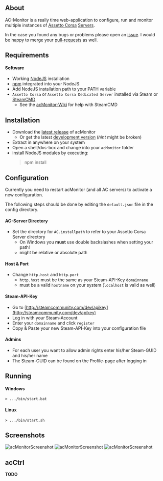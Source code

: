 ## About
AC-Monitor is a really time web-application to configure, run and monitor multiple 
instances of [Assetto Corsa](http://store.steampowered.com/app/244210) [Servers](https://steamdb.info/app/302550/).

In the case you found any bugs or problems please open an [issue](https://github.com/schmic/acMonitor/issues).
I would be happy to merge your [pull-requests](https://help.github.com/articles/creating-a-pull-request) as well.

## Requirements
#### Software
 * Working [NodeJS](http://nodejs.org/download/) installation
 * [npm](https://www.npmjs.org/) integrated into your NodeJS
 * Add NodeJS installation path to your PATH variable
 * `Assetto Corsa` or `Assetto Corsa Dedicated Server` installed via Steam or [SteamCMD](https://developer.valvesoftware.com/wiki/SteamCMD)
    * See the [acMonitor-Wiki](https://github.com/schmic/acMonitor/wiki) for help with SteamCMD

## Installation
* Download the [latest release](https://github.com/schmic/acMonitor/releases) of acMonitor
    * Or get the latest [development version](https://github.com/schmic/acMonitor/archive/master.zip) (*hint* might be broken)
* Extract in anywhere on your system
* Open a shell/dos-box and change into your `acMonitor` folder
* install NodeJS modules by executing:
    > npm install

## Configuration

Currently you need to restart acMonitor (and all AC servers) to activate a new configuration.

The following steps should be done by editing the `default.json` file in the config directory.

#### AC-Server Directory
* Set the directory for `AC.installpath` to refer to your Assetto Corsa Server directory
    * On Windows you **must** use double backslashes when setting your path!
    * might be relative or absolute path
    
#### Host & Port
* Change `http.host` and `http.port`
    * `http.host` must be the same as your Steam-API-Key `domainname`
    * must be a valid `hostname` on your system (`localhost` is valid as well)
     
#### Steam-API-Key
* Go to [http://steamcommunity.com/dev/apikey](http://steamcommunity.com/dev/apikey)
* Log in with your Steam-Account
* Enter your `domainname` and click `register`
* Copy & Paste your new Steam-API-Key into your configuration file

#### Admins
* For each user you want to allow admin rights enter his/her Steam-GUID and his/her name
* The Steam-GUID can be found on the Profile-page after logging in

## Running

#### Windows
    > .../bin/start.bat
    
#### Linux
    > .../bin/start.sh

## Screenshots
![acMonitorScreenshot](https://thumb6.wuala.com/previewImage/schmic/VR/AC/acMonitor/acMonitor_Admin_Servers.png/)
![acMonitorScreenshot](https://thumb6.wuala.com/previewImage/schmic/VR/AC/acMonitor/acMonitor_Admin_Presets.png/)
![acMonitorScreenshot](https://thumb6.wuala.com/previewImage/schmic/VR/AC/acMonitor/acMonitor_Admin_Tracks.png/)

## acCtrl
**TODO**
